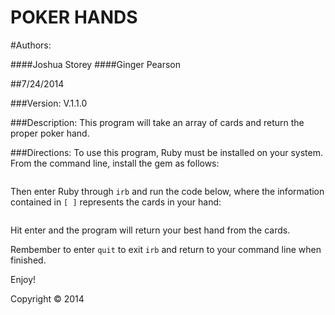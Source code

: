 POKER HANDS
==================================

#Authors:

####Joshua Storey
####Ginger Pearson

##7/24/2014

###Version:
V.1.1.0

###Description:
This program will take an array of cards and return the proper poker hand.

###Directions:
To use this program, Ruby must be installed on your system.  From the command line, install the gem as follows:

```gem install ./jas_poker-1.1.0.gem
```

Then enter Ruby through `irb` and run the code below, where the information contained in `[ ]` represents the cards in your hand:

```require Poker.poker_hands(["13C", "12C", "11C", "10C", "9C"])
```

Hit enter and the program will return your best hand from the cards.

Rembember to enter `quit` to exit `irb` and return to your command line when finished.

Enjoy!

Copyright © 2014
